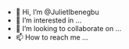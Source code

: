 - 👋 Hi, I’m @JulietIbenegbu
- 👀 I’m interested in ...
- 💞️ I’m looking to collaborate on ...
- 📫 How to reach me ...

<!---
JulietIbenegbu/JulietIbenegbu is a ✨ special ✨ repository because its `README.md` (this file) appears on your GitHub profile.
You can click the Preview link to take a look at your changes.
--->

